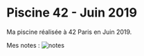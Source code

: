 # Piscine 42 - Juin 2019

Ma piscine réalisée à 42 Paris en Juin 2019.

Mes notes :
![notes](https://image.noelshack.com/fichiers/2019/41/1/1570481345-42-note.png)
